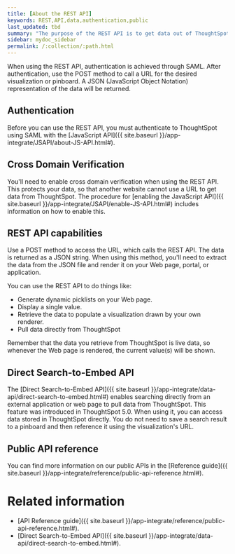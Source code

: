 ```yaml
---
title: [About the REST API]
keywords: REST,API,data,authentication,public
last_updated: tbd
summary: "The purpose of the REST API is to get data out of ThoughtSpot so you can use it in a Web page, portal, or application."
sidebar: mydoc_sidebar
permalink: /:collection/:path.html
---
```

When using the REST API, authentication is achieved through SAML. After authentication, use the POST method to call a URL for the desired visualization or pinboard. A JSON (JavaScript Object Notation) representation of the data will be returned.

## Authentication

Before you can use the REST API, you must authenticate to ThoughtSpot using SAML with the [JavaScript API]({{ site.baseurl }}/app-integrate/JSAPI/about-JS-API.html#).

## Cross Domain Verification

You'll need to enable cross domain verification when using the REST API. This protects your data, so that another website cannot use a URL to get data from ThoughtSpot. The procedure for [enabling the JavaScript API]({{ site.baseurl }}/app-integrate/JSAPI/enable-JS-API.html#) includes information on how to enable this.

## REST API capabilities

Use a POST method to access the URL, which calls the REST API. The data is returned as a JSON string. When using this method, you'll need to extract the data from the JSON file and render it on your Web page, portal, or application.

You can use the REST API to do things like:

-   Generate dynamic picklists on your Web page.
-   Display a single value.
-   Retrieve the data to populate a visualization drawn by your own renderer.
-   Pull data directly from ThoughtSpot

Remember that the data you retrieve from ThoughtSpot is live data, so whenever the Web page is rendered, the current value(s) will be shown.

## Direct Search-to-Embed API

The [Direct Search-to-Embed API]({{ site.baseurl }}/app-integrate/data-api/direct-search-to-embed.html#) enables searching directly from an external application or web page to pull data from ThoughtSpot. This feature was introduced in ThoughtSpot 5.0. When using it, you can access data stored in ThoughtSpot directly. You do not need to save a search result to a pinboard and then reference it using the visualization's URL.

## Public API reference

You can find more information on our public APIs in the [Reference guide]({{ site.baseurl }}/app-integrate/reference/public-api-reference.html#).

# Related information

- [API Reference guide]({{ site.baseurl }}/app-integrate/reference/public-api-reference.html#).
- [Direct Search-to-Embed API]({{ site.baseurl }}/app-integrate/data-api/direct-search-to-embed.html#).
